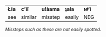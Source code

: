 ||||||
|:-|:-|:-|:-|:-|
|**Łǁa**|**cʼiĩ**|**uǃàama**|**ʇala**|**ɴǂʼi**|
|see|similar|misstep|easily|NEG|
*Missteps such as these are not easily spotted.*